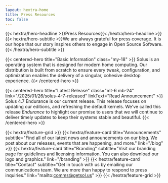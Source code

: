 ```yaml
---
layout: hextra-home
title: Press Resources
toc: false
---
```


<div class="mx-auto mt-6 mb-4">
{{< hextra/hero-headline >}}Press Resources{{< /hextra/hero-headline >}}
</div>

<div class="mx-auto mt-4 mb-12">
  {{< hextra/hero-subtitle >}}We are always grateful for press coverage. It is our hope that our story inspires others to engage in Open Source Software.{{< /hextra/hero-subtitle >}}
</div>

{{< centered-hero title="Basic Information" class="my-18" >}}
  Solus is an operating system that is designed for modern home computing. Our distribution is built from scratch to ensure every tweak, configuration, and optimization enables the delivery of a singular, cohesive desktop experience.
{{< /centered-hero >}}

{{< centered-hero title="Latest Release" class="mt-6 mb-24" link="/2025/01/26/solus-4-7-released" linkText="Read Announcement" >}}
  Solus 4.7 Endurance is our current release. This release focuses on updating our editions, and refreshing the default kernels. We've called this release _Endurance_ to highlight our promise to users that we will continue to deliver timely updates to keep their systems stable and beautiful.
{{< /centered-hero >}}

{{< hextra/feature-grid >}}
  {{< hextra/feature-card title="Announcements" subtitle="Find all of our latest news and announcements on our blog. We post about our releases, events that are happening, and more." link="/blog" >}}
  {{< hextra/feature-card title="Branding" subtitle="Visit our branding page for guidelines and licensing information. You can also download our logo and graphics." link="/branding" >}}
  {{< hextra/feature-card title="Contact" subtitle="Get in touch with us by emailing our communications team. We are more than happy to respond to press inquiries." link="mailto:comms@getsol.us" >}}
{{< /hextra/feature-grid >}}

<div class="mt-16 pb-8"></div>
